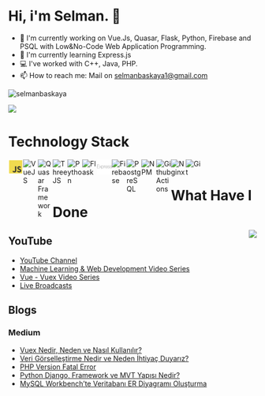 # Hi, i'm Selman. 👋

- 🔭  I'm currently working on Vue.Js, Quasar, Flask, Python, Firebase and PSQL with Low&No-Code Web Application Programming.
- 🧶  I'm currently learning Express.js
- 💻  I've worked with C++, Java, PHP.
- 📫  How to reach me: Mail on selmanbaskaya1@gmail.com

<p align="left"> <img src="https://komarev.com/ghpvc/?username=selmanbaskaya" alt="selmanbaskaya" /> </p>

[![](https://img.shields.io/twitter/follow/selmanbaskaya?style=social)](https://www.twitter.com/selmanbaskaya)

# Technology Stack

<img align="left" alt="JavaScript" width="30px" src="icons/js.png" />
<img align="left" alt="VueJS" width="30px" src="https://cdn.svgporn.com/logos/vue.svg" />
<img align="left" alt="Quasar Framework" width="30px" src="https://cdn.jsdelivr.net/npm/simple-icons@v3/icons/quasar.svg" />
<img align="left" alt="ThreeJS" width="30px" src="https://cdn.svgporn.com/logos/threejs.svg" />
<img align="left" alt="Python" width="30px" src="https://cdn.svgporn.com/logos/python.svg" />
<img align="left" alt="Flask" width="30px" src="https://cdn.svgporn.com/logos/flask.svg" />
<img align="left" alt="Express" width="30px" src="https://raw.githubusercontent.com/github/explore/80688e429a7d4ef2fca1e82350fe8e3517d3494d/topics/express/express.png" />
<img align="left" alt="Firebase" width="30px" src="https://cdn.svgporn.com/logos/firebase.svg" />
<img align="left" alt="PostgreSQL" width="30px" src="https://cdn.svgporn.com/logos/postgresql.svg" />
<img align="left" alt="NPM" width="30px" src="https://cdn.svgporn.com/logos/npm.svg" />
<img align="left" alt="Github Actions" width="30px" src="https://cdn.svgporn.com/logos/github-actions.svg" />
<img align="left" alt="Nginx" width="30px" src="https://cdn.svgporn.com/logos/nginx.svg" />
<img align="left" alt="Git" width="30px" src="https://cdn.svgporn.com/logos/git.svg" />
<br />

# What Have I Done
<img align='right' src="https://github-readme-stats.vercel.app/api?username=selmanbaskaya&show_icons=true&theme=merko">

## YouTube

- [YouTube Channel](https://www.youtube.com/SelmanBaskaya)
- [Machine Learning & Web Development Video Series](https://www.youtube.com/watch?v=BkprXbS6tA4)
- [Vue - Vuex Video Series](https://www.youtube.com/watch?v=OD9jFkHaHkA)
- [Live Broadcasts](https://www.youtube.com/watch?v=Sp81Eul-Jlo&list=PL0-amVGhM48fv1cOjo7BHPaQjcWGuzZVD&index=2)

## Blogs

### Medium

* [Vuex Nedir, Neden ve Nasıl Kullanılır?](https://medium.com/@selmanbaskaya/vuex-nedir-neden-ve-nas%C4%B1l-kullan%C4%B1l%C4%B1r-9f9f22f22c83)
* [Veri Görselleştirme Nedir ve Neden İhtiyaç Duyarız?](https://medium.com/i̇yi-programlama/veri-görselleştirme-nedir-ve-neden-i̇htiyaç-duyarız-97825c35b9a6)
* [PHP Version Fatal Error](https://medium.com/i̇yi-programlama/php-versiyonu-ölümcül-hatasından-kurtulmak-php-version-fatal-error-2d121e106ed3)
* [Python Django, Framework ve MVT Yapısı Nedir?](https://medium.com/i̇yi-programlama/python-django-framework-ve-mvt-yapısı-nedir-4ea44e9e1186)
* [MySQL Workbench’te Veritabanı ER Diyagramı Oluşturma](https://medium.com/i̇yi-programlama/mysql-workbenchte-veritabanı-er-diyagramı-oluşturma-97b98e18eb7c)
